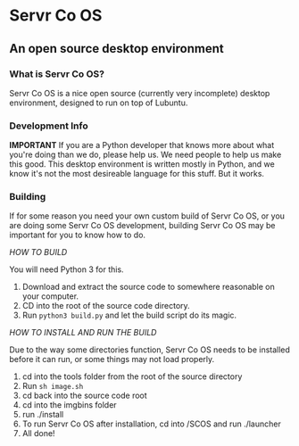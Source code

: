 # Servr Co OS
## An open source desktop environment

### What is Servr Co OS?
Servr Co OS is a nice open source (currently very incomplete) desktop environment, designed to run on top of Lubuntu.

### Development Info
**IMPORTANT**
If you are a Python developer that knows more about what you're doing than we do, please help us. We need people to help us make this good.
This desktop environment is written mostly in Python, and we know it's not the most desireable language for this stuff. But it works.

### Building
If for some reason you need your own custom build of Servr Co OS, or you are doing some Servr Co OS development, building Servr Co OS may be important for you to know how to do.

*HOW TO BUILD*

You will need Python 3 for this.

1. Download and extract the source code to somewhere reasonable on your computer.
2. CD into the root of the source code directory.
3. Run `python3 build.py` and let the build script do its magic.

*HOW TO INSTALL AND RUN THE BUILD*

Due to the way some directories function, Servr Co OS needs to be installed before it can run, or some things may not load properly.
1. cd into the tools folder from the root of the source directory
2. Run `sh image.sh`
3. cd back into the source code root
4. cd into the imgbins folder
5. run ./install
6. To run Servr Co OS after installation, cd into /SCOS and run ./launcher
7. All done!
